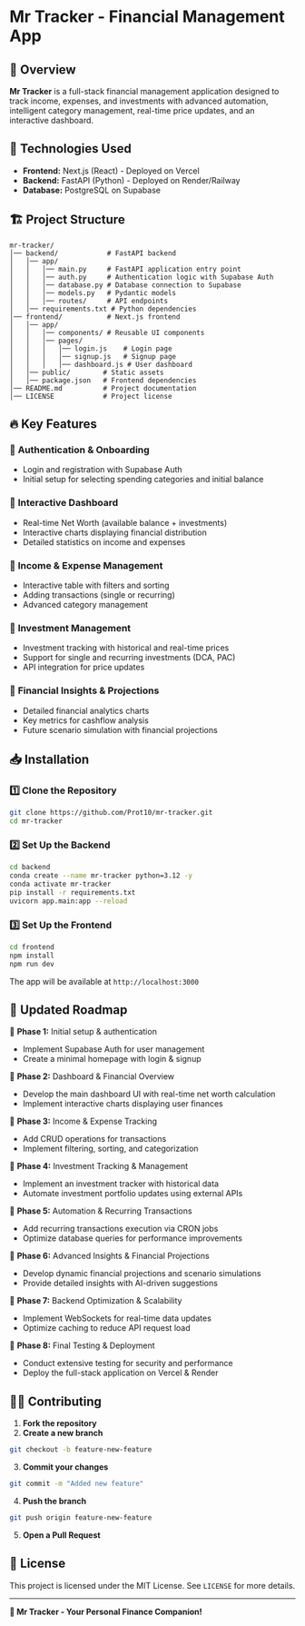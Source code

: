 # Mr Tracker - Financial Management App

## 📌 Overview

**Mr Tracker** is a full-stack financial management application designed to track income, expenses, and investments with advanced automation, intelligent category management, real-time price updates, and an interactive dashboard.

## 🚀 Technologies Used

- **Frontend:** Next.js (React) - Deployed on Vercel
- **Backend:** FastAPI (Python) - Deployed on Render/Railway
- **Database:** PostgreSQL on Supabase

## 🏗 Project Structure

```
mr-tracker/
│── backend/            # FastAPI backend
│   │── app/
│   │   │── main.py     # FastAPI application entry point
│   │   │── auth.py     # Authentication logic with Supabase Auth
│   │   │── database.py # Database connection to Supabase
│   │   │── models.py   # Pydantic models
│   │   │── routes/     # API endpoints
│   │── requirements.txt # Python dependencies
│── frontend/           # Next.js frontend
│   │── app/
│   │   │── components/ # Reusable UI components
│   │   │── pages/
│   │   │   │── login.js    # Login page
│   │   │   │── signup.js   # Signup page
│   │   │   │── dashboard.js # User dashboard
│   │── public/        # Static assets
│   │── package.json   # Frontend dependencies
│── README.md          # Project documentation
│── LICENSE            # Project license
```

## 🔥 Key Features

### 🔹 **Authentication & Onboarding**

- Login and registration with Supabase Auth
- Initial setup for selecting spending categories and initial balance

### 🔹 **Interactive Dashboard**

- Real-time Net Worth (available balance + investments)
- Interactive charts displaying financial distribution
- Detailed statistics on income and expenses

### 🔹 **Income & Expense Management**

- Interactive table with filters and sorting
- Adding transactions (single or recurring)
- Advanced category management

### 🔹 **Investment Management**

- Investment tracking with historical and real-time prices
- Support for single and recurring investments (DCA, PAC)
- API integration for price updates

### 🔹 **Financial Insights & Projections**

- Detailed financial analytics charts
- Key metrics for cashflow analysis
- Future scenario simulation with financial projections

## 📥 Installation

### **1️⃣ Clone the Repository**

```bash
git clone https://github.com/Prot10/mr-tracker.git
cd mr-tracker
```

### **2️⃣ Set Up the Backend**

```bash
cd backend
conda create --name mr-tracker python=3.12 -y
conda activate mr-tracker
pip install -r requirements.txt
uvicorn app.main:app --reload
```

### **3️⃣ Set Up the Frontend**

```bash
cd frontend
npm install
npm run dev
```

The app will be available at `http://localhost:3000`

## 🔄 Updated Roadmap

📌 **Phase 1:** Initial setup & authentication

- Implement Supabase Auth for user management
- Create a minimal homepage with login & signup

📌 **Phase 2:** Dashboard & Financial Overview

- Develop the main dashboard UI with real-time net worth calculation
- Implement interactive charts displaying user finances

📌 **Phase 3:** Income & Expense Tracking

- Add CRUD operations for transactions
- Implement filtering, sorting, and categorization

📌 **Phase 4:** Investment Tracking & Management

- Implement an investment tracker with historical data
- Automate investment portfolio updates using external APIs

📌 **Phase 5:** Automation & Recurring Transactions

- Add recurring transactions execution via CRON jobs
- Optimize database queries for performance improvements

📌 **Phase 6:** Advanced Insights & Financial Projections

- Develop dynamic financial projections and scenario simulations
- Provide detailed insights with AI-driven suggestions

📌 **Phase 7:** Backend Optimization & Scalability

- Implement WebSockets for real-time data updates
- Optimize caching to reduce API request load

📌 **Phase 8:** Final Testing & Deployment

- Conduct extensive testing for security and performance
- Deploy the full-stack application on Vercel & Render

## 👨‍💻 Contributing

1. **Fork the repository**
2. **Create a new branch**

```bash
git checkout -b feature-new-feature
```

3. **Commit your changes**

```bash
git commit -m "Added new feature"
```

4. **Push the branch**

```bash
git push origin feature-new-feature
```

5. **Open a Pull Request**

## 📜 License

This project is licensed under the MIT License. See `LICENSE` for more details.

---

**🚀 Mr Tracker - Your Personal Finance Companion!**
